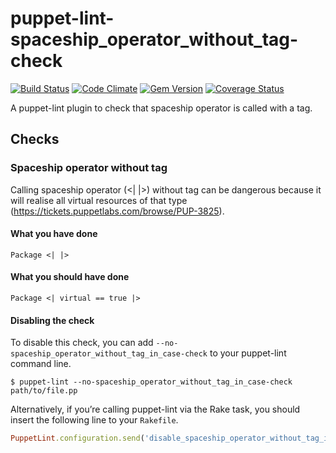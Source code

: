 puppet-lint-spaceship_operator_without_tag-check
=================================

[![Build Status](https://travis-ci.org/camptocamp/puppet-lint-spaceship_operator_without_tag-check.svg)](https://travis-ci.org/camptocamp/puppet-lint-spaceship_operator_without_tag-check)
[![Code Climate](https://codeclimate.com/github/camptocamp/puppet-lint-spaceship_operator_without_tag-check/badges/gpa.svg)](https://codeclimate.com/github/camptocamp/puppet-lint-spaceship_operator_without_tag-check)
[![Gem Version](https://badge.fury.io/rb/puppet-lint-spaceship_operator_without_tag-check.svg)](http://badge.fury.io/rb/puppet-lint-spaceship_operator_without_tag-check)
[![Coverage Status](https://img.shields.io/coveralls/camptocamp/puppet-lint-spaceship_operator_without_tag-check.svg)](https://coveralls.io/r/camptocamp/puppet-lint-spaceship_operator_without_tag-check?branch=master)

A puppet-lint plugin to check that spaceship operator is called with a tag.


## Checks

### Spaceship operator without tag

Calling spaceship operator (<| |>) without tag can be dangerous because it will realise all virtual resources of that type (https://tickets.puppetlabs.com/browse/PUP-3825).

#### What you have done

```puppet
Package <| |>
```

#### What you should have done

```puppet
Package <| virtual == true |>
```

#### Disabling the check

To disable this check, you can add `--no-spaceship_operator_without_tag_in_case-check` to your puppet-lint command line.

```shell
$ puppet-lint --no-spaceship_operator_without_tag_in_case-check path/to/file.pp
```

Alternatively, if you’re calling puppet-lint via the Rake task, you should insert the following line to your `Rakefile`.

```ruby
PuppetLint.configuration.send('disable_spaceship_operator_without_tag_in_case')
```
